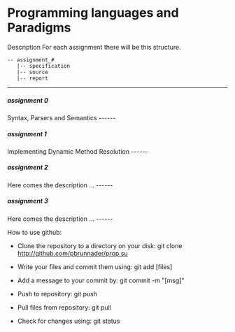 Programming languages and Paradigms
=======
Description
For each assignment there will be this structure.

    -- assignment_#
       |-- specification
       |-- source
       |-- report

------
<h5>assignment 0</h5> Syntax, Parsers and Semantics
------
<h5>assignment 1 </h5> Implementing Dynamic Method Resolution
------
<h5>assignment 2 </h5>
Here comes the description ...
------
<h5>assignment 3 </h5>
Here comes the description ...
------

How to use github:
 - Clone the repository to a directory on your disk: git clone http://github.com/pbrunnader/prop.su
 - Write your files and commit them using: git add [files]
 - Add a message to your commit by: git commit -m "[msg]"
 - Push to repository: git push
 - Pull files from repository: git pull

 - Check for changes using: git status
